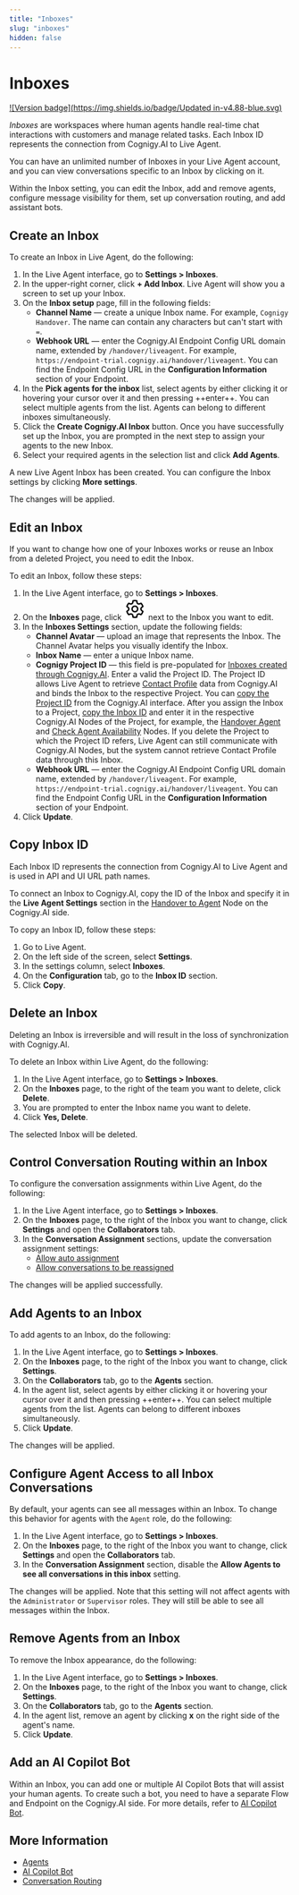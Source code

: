 ```yaml
---
title: "Inboxes" 
slug: "inboxes" 
hidden: false 
---
```


# Inboxes

[![Version badge](https://img.shields.io/badge/Updated in-v4.88-blue.svg)](../../release-notes/4.88.md)

_Inboxes_ are workspaces where human agents handle real-time chat interactions with customers and manage related tasks. Each Inbox ID represents the connection from Cognigy.AI to Live Agent. 

You can have an unlimited number of Inboxes in your Live Agent account, and you can view conversations specific to an Inbox by clicking on it. 

Within the Inbox setting, you can edit the Inbox, add and remove agents, configure message visibility for them, set up conversation routing, and add assistant bots.

## Create an Inbox

To create an Inbox in Live Agent, do the following:

1. In the Live Agent interface, go to **Settings > Inboxes**.
2. In the upper-right corner, click **+ Add Inbox**. Live Agent will show you a screen to set up your Inbox. 
3. On the **Inbox setup** page, fill in the following fields:
    - **Channel Name** — create a unique Inbox name. For example, `Cognigy Handover`. The name can contain any characters but can't start with `=`.
    - **Webhook URL** — enter the Cognigy.AI Endpoint Config URL domain name, extended by `/handover/liveagent`. For example, `https://endpoint-trial.cognigy.ai/handover/liveagent`. You can find the Endpoint Config URL in the **Configuration Information** section of your Endpoint.
4. In the **Pick agents for the inbox** list, select agents by either clicking it or hovering your cursor over it and then pressing ++enter++. You can select multiple agents from the list. Agents can belong to different inboxes simultaneously.
5. Click the **Create Cognigy.AI Inbox** button. Once you have successfully set up the Inbox, you are prompted in the next step to assign your agents to the new Inbox.
6. Select your required agents in the selection list and click **Add Agents**.

A new Live Agent Inbox has been created. You can configure the Inbox settings by clicking **More settings**.

The changes will be applied.

## Edit an Inbox

If you want to change how one of your Inboxes works or reuse an Inbox from a deleted Project, you need to edit the Inbox.

To edit an Inbox, follow these steps:

1. In the Live Agent interface, go to **Settings > Inboxes**.
2. On the **Inboxes** page, click ![gear](../../_assets/icons/gear.svg) next to the Inbox you want to edit.
3. In the **Inboxes Settings** section, update the following fields:
    - **Channel Avatar** — upload an image that represents the Inbox. The Channel Avatar helps you visually identify the Inbox. 
    - **Inbox Name** — enter a unique Inbox name.
    - **Cognigy Project ID** — this field is pre-populated for [Inboxes created through Cognigy.AI](../getting-started/live-agent-setup/live-agent-setup-additional-inbox.md). Enter a valid the Project ID. The Project ID allows Live Agent to retrieve [Contact Profile](../../ai/analyze/contact-profiles.md) data from Cognigy.AI and binds the Inbox to the respective Project. You can [copy the Project ID](../../ai/build/projects.md) from the Cognigy.AI interface. After you assign the Inbox to a Project, [copy the Inbox ID](#copy-inbox-id) and enter it in the respective Cognigy.AI Nodes of the Project, for example, the [Handover Agent](../../ai/build/node-reference/service/handover-to-agent.md) and [Check Agent Availability](../../ai/build/node-reference/service/check-agent-availability.md) Nodes. If you delete the Project to which the Project ID refers, Live Agent can still communicate with Cognigy.AI Nodes, but the system cannot retrieve Contact Profile data through this Inbox.
    - **Webhook URL** — enter the Cognigy.AI Endpoint Config URL domain name, extended by `/handover/liveagent`. For example, `https://endpoint-trial.cognigy.ai/handover/liveagent`. You can find the Endpoint Config URL in the **Configuration Information** section of your Endpoint.
4. Click **Update**.

## Copy Inbox ID

Each Inbox ID represents the connection from Cognigy.AI to Live Agent and is used in API and UI URL path names.

To connect an Inbox to Cognigy.AI,
copy the ID of the Inbox
and specify it in the **Live Agent Settings** section in the [Handover to Agent](../../ai/build/node-reference/service/handover-to-agent.md) Node on the Cognigy.AI side.

To copy an Inbox ID, follow these steps:

1. Go to Live Agent.
2. On the left side of the screen, select **Settings**.
3. In the settings column, select **Inboxes**.
4. On the **Configuration** tab, go to the **Inbox ID** section.
5. Click **Copy**.

## Delete an Inbox

Deleting an Inbox is irreversible and will result in the loss of synchronization with Cognigy.AI.

To delete an Inbox within Live Agent, do the following:

1. In the Live Agent interface, go to **Settings > Inboxes**. 
2. On the **Inboxes** page, to the right of the team you want to delete, click **Delete**. 
3. You are prompted to enter the Inbox name you want to delete. 
4. Click **Yes, Delete**.

The selected Inbox will be deleted.

## Control Conversation Routing within an Inbox

To configure the conversation assignments within Live Agent, do the following:

1. In the Live Agent interface, go to **Settings > Inboxes**. 
2. On the **Inboxes** page, to the right of the Inbox you want to change, click **Settings** and open the **Collaborators** tab. 
3. In the **Conversation Assignment** sections, update the conversation assignment settings:
    - [Allow auto assignment](../conversation/conversation-routing/automatic-mode.md#automatic-assignment)
    - [Allow conversations to be reassigned](../conversation/conversation-routing/automatic-mode.md#automatic-reassignment)

The changes will be applied successfully.

## Add Agents to an Inbox

To add agents to an Inbox, do the following:

1. In the Live Agent interface, go to **Settings > Inboxes**.
2. On the **Inboxes** page, to the right of the Inbox you want to change, click **Settings**.
3. On the **Collaborators** tab, go to the **Agents** section.
4. In the agent list, select agents by either clicking it or hovering your cursor over it and then pressing ++enter++. You can select multiple agents from the list. Agents can belong to different inboxes simultaneously.
5. Click **Update**.

The changes will be applied.

## Configure Agent Access to all Inbox Conversations

By default, your agents can see all messages within an Inbox. 
To change this behavior for agents with the `Agent` role, do the following:

1. In the Live Agent interface, go to **Settings > Inboxes**.
2. On the **Inboxes** page, to the right of the Inbox you want to change, click **Settings** and open the **Collaborators** tab.
3. In the **Conversation Assignment** section, disable the **Allow Agents to see all conversations in this inbox** setting.

The changes will be applied. Note that this setting will not affect agents with the `Administrator` or `Supervisor` roles.
They will still be able to see all messages within the Inbox.

## Remove Agents from an Inbox

To remove the Inbox appearance, do the following:

1. In the Live Agent interface, go to **Settings > Inboxes**.
2. On the **Inboxes** page, to the right of the Inbox you want to change, click **Settings**.
3. On the **Collaborators** tab, go to the **Agents** section.
4. In the agent list, remove an agent by clicking **x** on the right side of the agent's name.
5. Click **Update**.

## Add an AI Copilot Bot 

Within an Inbox, you can add one or multiple AI Copilot Bots that will assist your human agents.
To create such a bot, you need to have a separate Flow and Endpoint on the Cognigy.AI side.
For more details, refer to [AI Copilot Bot](../assistants/ai-copilot-bot.md). 

## More Information

- [Agents](agents.md)
- [AI Copilot Bot](../assistants/ai-copilot-bot.md)
- [Conversation Routing](../conversation/conversation-routing/overview.md)